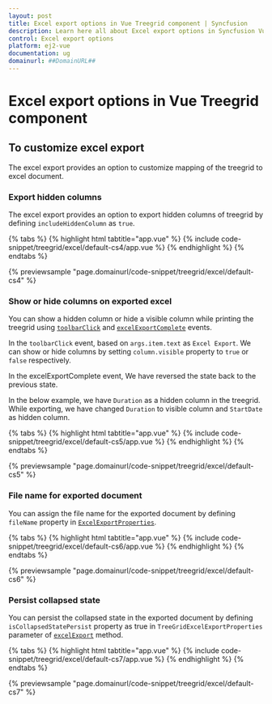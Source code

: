 ```yaml
---
layout: post
title: Excel export options in Vue Treegrid component | Syncfusion
description: Learn here all about Excel export options in Syncfusion Vue Treegrid component of Syncfusion Essential JS 2 and more.
control: Excel export options 
platform: ej2-vue
documentation: ug
domainurl: ##DomainURL##
---
```


# Excel export options in Vue Treegrid component

## To customize excel export

The excel export provides an option to customize mapping of the treegrid to excel document.

### Export hidden columns

The excel export provides an option to export hidden columns of treegrid by defining `includeHiddenColumn` as `true`.

{% tabs %}
{% highlight html tabtitle="app.vue" %}
{% include code-snippet/treegrid/excel/default-cs4/app.vue %}
{% endhighlight %}
{% endtabs %}
        
{% previewsample "page.domainurl/code-snippet/treegrid/excel/default-cs4" %}

### Show or hide columns on exported excel

You can show a hidden column or hide a visible column while printing the treegrid using [`toolbarClick`](https://ej2.syncfusion.com/vue/documentation/api/treegrid/#toolbarclick) and [`excelExportComplete`](https://ej2.syncfusion.com/vue/documentation/api/treegrid/#excelExportComplete) events.

In the `toolbarClick` event, based on `args.item.text` as `Excel Export`. We can show or hide columns by setting `column.visible` property to `true` or `false` respectively.

In the excelExportComplete event, We have reversed the state back to the previous state.

In the below example, we have `Duration` as a hidden column in the treegrid. While exporting, we have changed `Duration` to visible column and `StartDate` as hidden column.

{% tabs %}
{% highlight html tabtitle="app.vue" %}
{% include code-snippet/treegrid/excel/default-cs5/app.vue %}
{% endhighlight %}
{% endtabs %}
        
{% previewsample "page.domainurl/code-snippet/treegrid/excel/default-cs5" %}

### File name for exported document

You can assign the file name for the exported document by defining `fileName` property in [`ExcelExportProperties`](https://ej2.syncfusion.com/vue/documentation/api/treegrid/#excelExportProperties).

{% tabs %}
{% highlight html tabtitle="app.vue" %}
{% include code-snippet/treegrid/excel/default-cs6/app.vue %}
{% endhighlight %}
{% endtabs %}
        
{% previewsample "page.domainurl/code-snippet/treegrid/excel/default-cs6" %}

### Persist collapsed state

You can persist the collapsed state in the exported document by defining `isCollapsedStatePersist` property as true in `TreeGridExcelExportProperties` parameter of [`excelExport`](https://ej2.syncfusion.com/vue/documentation/api/treegrid/#excelexport) method.

{% tabs %}
{% highlight html tabtitle="app.vue" %}
{% include code-snippet/treegrid/excel/default-cs7/app.vue %}
{% endhighlight %}
{% endtabs %}
        
{% previewsample "page.domainurl/code-snippet/treegrid/excel/default-cs7" %}